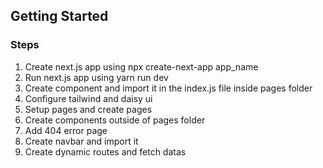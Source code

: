 ## Getting Started

### Steps

<ol>
<li>Create next.js app using npx create-next-app app_name</li>
<li>Run next.js app using yarn run dev</li>
<li>Create component and import it in the index.js file inside pages folder</li>
<li>Configure tailwind and daisy ui</li>
<li>Setup pages and create pages</li>
<li>Create components outside of pages folder</li>
<li>Add 404 error page</li>
<li>Create navbar and import it</li>
<li>Create dynamic routes and fetch datas</li>

<!-- <!-- <li></li> -->
</ol>
